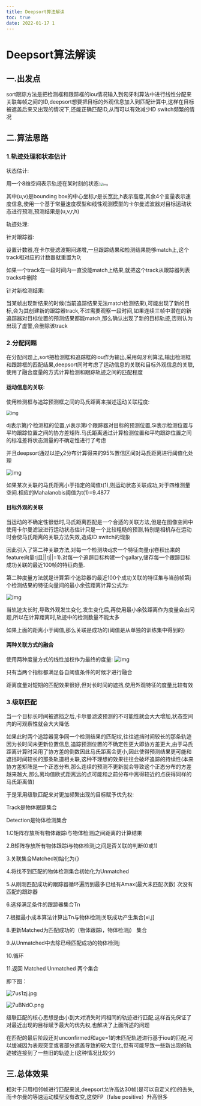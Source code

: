 ```yaml
---
title: Deepsort算法解读
toc: true
date: 2022-01-17 1
---
```




# Deepsort算法解读

## 一.出发点

sort跟踪方法是把检测框和跟踪框的iou情况输入到匈牙利算法中进行线性分配来关联每帧之间的ID,deepsort想要把目标的外观信息加入到匹配计算中,这样在目标被遮盖后来又出现的情况下,还能正确匹配ID,从而可以有效减少ID switch频繁的情况

## 二.算法思路

### 1.轨迹处理和状态估计

状态估计:

用一个8维空间表示轨迹在某时刻的状态:<img src="https://img-blog.csdnimg.cn/20190805203823843.png" alt="img" style="zoom: 50%;" />

其中(u,v)是bounding box的中心坐标,r是长宽比,h表示高度,其余4个变量表示速度信息,使用一个基于常量速度模型和线性观测模型的卡尔曼滤波器对目标运动状态进行预测,预测结果是(u,v,r,h)

轨迹处理:

针对跟踪器:

设置计数器,在卡尔曼滤波期间递增,一旦跟踪结果和检测结果能够match上,这个track相对应的计数器就重置为0;

如果一个track在一段时间内一直没能match上结果,就把这个track从跟踪器列表tracks中删除

针对新检测结果:

当某帧出现新结果的时候(当前追踪结果无法match检测结果),可能出现了新的目标,会为其创建新的跟踪器track,不过需要观察一段时间,如果连续三帧中潜在的新追踪器对目标位置的预测结果都能match,那么确认出现了新的目标轨迹,否则认为出现了虚警,会删除该track

### 2.分配问题

在分配问题上,sort把检测框和追踪框的iou作为输出,采用匈牙利算法,输出检测框和跟踪框的匹配结果,deepsort同时考虑了运动信息的关联和目标外观信息的关联,使用了融合度量的方式计算检测和跟踪轨迹之间的匹配程度

#### 运动信息的关联:

使用检测框与追踪预测框之间的马氏距离来描述运动关联程度:

<img src="https://img-blog.csdnimg.cn/20190805203823857.png" alt="img" style="zoom: 80%;" />

dj表示第j个检测框的位置,yi表示第i个跟踪器对目标的预测位置,Si表示检测位置与平均跟踪位置之间的协方差矩阵.马氏距离通过计算检测位置和平均跟踪位置之间的标准差将状态测量的不确定性进行了考虑

并且deepsort通过以逆χ2分布计算得来的95%置信区间对马氏距离进行阈值化处理

![img](https://img-blog.csdnimg.cn/20190805203823841.png)

如果某次关联的马氏距离小于指定的阈值t(1),则运动状态关联成功,对于四维测量空间.相应的Mahalanobis阈值为t(1)=9.4877

#### 目标外观的关联

当运动的不确定性很低时,马氏距离匹配是一个合适的关联方法,但是在图像空间中使用卡尔曼滤波进行运动状态估计只是一个比较粗糙的预测,特别是相机存在运动时会使马氏距离的关联方法失效,造成ID switch的现象

因此引入了第二种关联方法,对每一个检测块dj求一个特征向量rj(卷积出来的feature向量rj且||rj||=1).对每一个追踪目标构建一个gallary,储存每一个跟踪目标成功关联的最近100帧的特征向量.

第二种度量方法就是计算第i个追踪器的最近100个成功关联的特征集与当前帧第j个检测结果的特征向量间的最小余弦距离计算公式为:

<img src="https://img-blog.csdnimg.cn/20190805203823854.png" alt="img"  />

当轨迹太长时,导致外观发生变化,发生变化后,再使用最小余弦距离作为度量会出问题,所以在计算距离时,轨迹中的检测数量不能太多

如果上面的距离小于阈值,那么关联是成功的(阈值是从单独的训练集中得到的)

#### 两种关联方式的融合

使用两种度量方式的线性加权作为最终的度量:
![img](https://img-blog.csdnimg.cn/20190805203824144.png)

只有当两个指标都满足各自阈值条件的时候才进行融合

距离度量对短期的匹配效果很好,但对长时间的遮挡,使用外观特征的度量比较有效

### 3.级联匹配

当一个目标长时间被遮挡之后,卡尔曼滤波预测的不可能性就会大大增加,状态空间内的可观察性就会大大降低

如果此时两个追踪器竞争同一个检测结果的匹配权,往往遮挡时间较长的那条轨迹因为长时间未更新位置信息,追踪预测位置的不确定性更大即协方差更大,由于马氏距离计算时采用了协方差的倒数因此马氏距离会更小,因此使得预测结果更可能和遮挡时间较长的那条轨道相关联,这种不理想的效果往往会破坏追踪的持续性(本来协方差矩阵是一个正态分布,那么连续的预测不更新就会导致这个正态分布的方差越来越大,那么离均值欧式距离远的点可能和之前分布中离得较近的点获得同样的马氏距离值)

于是采用级联匹配来对更加频繁出现的目标赋予优先权:

Track是物体跟踪集合

Detection是物体检测集合

1.C矩阵存放所有物体跟踪i与物体检测j之间距离的计算结果

2.B矩阵存放所有物体跟踪i与物体检测j之间是否关联的判断(0或1)

3.关联集合Matched初始化为{}

4.将找不到匹配的物体检测集合初始化为Unmatched

5.从刚刚匹配成功的跟踪器循环遍历到最多已经有Amax(最大未匹配次数) 次没有匹配的跟踪器

6.选择满足条件的跟踪器集合Tn

7.根据最小成本算法计算出Tn与物体检测j关联成功产生集合[xi,j]

8.更新Matched为匹配成功的（物体跟踪i，物体检测j） 集合

9.从Unmatched中去除已经匹配成功的物体检测j

10.循环

11.返回 Matched Unmatched 两个集合

即下图：

![7us1zj.jpg](https://s4.ax1x.com/2022/01/12/7us1zj.jpg)

![7uBNdO.png](https://s4.ax1x.com/2022/01/12/7uBNdO.png)

级联匹配的核心思想是由小到大对消失时间相同的轨迹进行匹配,这样首先保证了对最近出现的目标赋予最大的优先权,也解决了上面所述的问题

在匹配的最后阶段还对unconfirmed和age=1的未匹配轨迹进行基于iou的匹配,可以缓减因为表观突变或者部分遮盖导致的较大变化,但有可能导致一些新出现的轨迹被连接到了一些旧的轨迹上(这种情况比较少)

## 三.总体效果

相对于只用相邻帧进行匹配来说,deepsort允许高达30帧(是可以自定义的)的丢失,而卡尔曼的等速运动模型没有改变,这使FP（false positive）升高很多